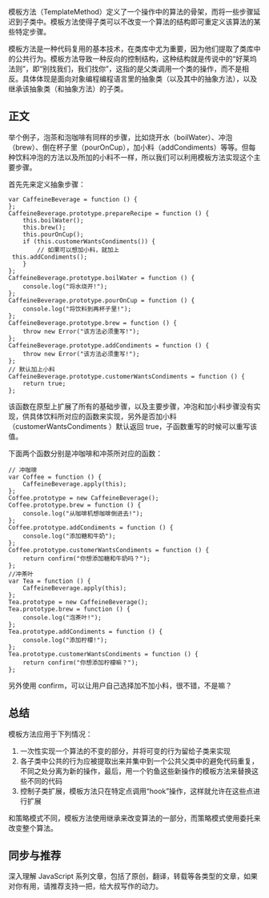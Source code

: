 模板方法（TemplateMethod）定义了一个操作中的算法的骨架，而将一些步骤延迟到子类中。模板方法使得子类可以不改变一个算法的结构即可重定义该算法的某些特定步骤。

模板方法是一种代码复用的基本技术，在类库中尤为重要，因为他们提取了类库中的公共行为。模板方法导致一种反向的控制结构，这种结构就是传说中的“好莱坞法则”，即“别找我们，我们找你”，这指的是父类调用一个类的操作，而不是相反。具体体现是面向对象编程编程语言里的抽象类（以及其中的抽象方法），以及继承该抽象类（和抽象方法）的子类。

## 正文

举个例子，泡茶和泡咖啡有同样的步骤，比如烧开水（boilWater）、冲泡（brew）、倒在杯子里（pourOnCup），加小料（addCondiments）等等。但每种饮料冲泡的方法以及所加的小料不一样，所以我们可以利用模板方法实现这个主要步骤。

首先先来定义抽象步骤：

```
var CaffeineBeverage = function () {
};
CaffeineBeverage.prototype.prepareRecipe = function () {
    this.boilWater();
    this.brew();
    this.pourOnCup();
    if (this.customerWantsCondiments()) {
        // 如果可以想加小料，就加上
 this.addCondiments();
    }
};
CaffeineBeverage.prototype.boilWater = function () {
    console.log("将水烧开!");
};
CaffeineBeverage.prototype.pourOnCup = function () {
    console.log("将饮料到再杯子里!");
};
CaffeineBeverage.prototype.brew = function () {
    throw new Error("该方法必须重写!");
};
CaffeineBeverage.prototype.addCondiments = function () {
    throw new Error("该方法必须重写!");
};
// 默认加上小料
CaffeineBeverage.prototype.customerWantsCondiments = function () {
    return true;
};
```

该函数在原型上扩展了所有的基础步骤，以及主要步骤，冲泡和加小料步骤没有实现，供具体饮料所对应的函数来实现，另外是否加小料（customerWantsCondiments ）默认返回 true，子函数重写的时候可以重写该值。

下面两个函数分别是冲咖啡和冲茶所对应的函数：

```
// 冲咖啡
var Coffee = function () {
    CaffeineBeverage.apply(this);
};
Coffee.prototype = new CaffeineBeverage();
Coffee.prototype.brew = function () {
    console.log("从咖啡机想咖啡倒进去!");
};
Coffee.prototype.addCondiments = function () {
    console.log("添加糖和牛奶");
};
Coffee.prototype.customerWantsCondiments = function () {
    return confirm("你想添加糖和牛奶吗？");
};
//冲茶叶
var Tea = function () {
    CaffeineBeverage.apply(this);
};
Tea.prototype = new CaffeineBeverage();
Tea.prototype.brew = function () {
    console.log("泡茶叶!");
};
Tea.prototype.addCondiments = function () {
    console.log("添加柠檬!");
};
Tea.prototype.customerWantsCondiments = function () {
    return confirm("你想添加柠檬嘛？");
};
```

另外使用 confirm，可以让用户自己选择加不加小料，很不错，不是嘛？

## 总结

模板方法应用于下列情况：

1. 一次性实现一个算法的不变的部分，并将可变的行为留给子类来实现
2. 各子类中公共的行为应被提取出来并集中到一个公共父类中的避免代码重复，不同之处分离为新的操作，最后，用一个钓鱼这些新操作的模板方法来替换这些不同的代码
3. 控制子类扩展，模板方法只在特定点调用“hook”操作，这样就允许在这些点进行扩展

和策略模式不同，模板方法使用继承来改变算法的一部分，而策略模式使用委托来改变整个算法。

## 同步与推荐

深入理解 JavaScript 系列文章，包括了原创，翻译，转载等各类型的文章，如果对你有用，请推荐支持一把，给大叔写作的动力。